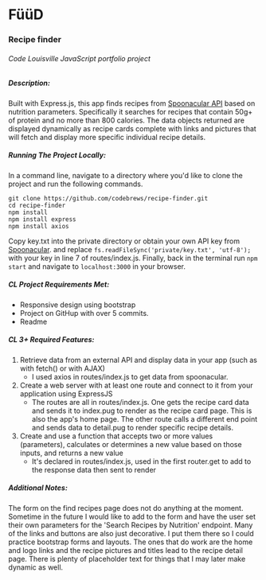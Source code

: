 # F&uuml;&uuml;D 
### Recipe finder
###### Code Louisville JavaScript portfolio project
##### Description:
Built with Express.js, this app finds recipes from [Spoonacular API](https://spoonacular.com/food-api) based on nutrition parameters. Specifically it searches for recipes that contain 50g+ of protein and no more than 800 calories. The data objects returned are displayed dynamically as recipe cards complete with links and pictures that will fetch and display more specific individual recipe details.
##### Running The Project Locally:
In a command line, navigate to a directory where you'd like to clone the project and run the following commands.
```
git clone https://github.com/codebrews/recipe-finder.git
cd recipe-finder
npm install
npm install express
npm install axios
```
Copy key.txt into the private directory or obtain your own API key from [Spoonacular](https://spoonacular.com/food-api). and replace `fs.readFileSync('private/key.txt', 'utf-8');` with your key in line 7 of routes/index.js.
Finally, back in the terminal run `npm start` and navigate to `localhost:3000` in your browser. 
##### CL Project Requirements Met:
- Responsive design using bootstrap
- Project on GitHup with over 5 commits.
- Readme
##### CL 3+ Required Features:
1. Retrieve data from an external API and display data in your app (such as with fetch() or with AJAX) 
    - I used axios in routes/index.js to get data from spoonacular.
2. Create a web server with at least one route and connect to it from your application using ExpressJS 
    - The routes are all in routes/index.js. One gets the recipe card data and sends it to index.pug to render as the recipe card page. This is also the app's home page. The other route calls a different end point and sends data to detail.pug to render specific recipe details.
3. Create and use a function that accepts two or more values (parameters), calculates or determines a new value based on those inputs, and returns a new value 
    - It's declared in routes/index.js, used in the first router.get to add to the response data then sent to render
##### Additional Notes:
The form on the find recipes page does not do anything at the moment. Sometime in the future I would like to add to the form and have the user set their own parameters for the 'Search Recipes by Nutrition' endpoint. Many of the links and buttons are also just decorative. I put them there so I could practice bootstrap forms and layouts. The ones that do work are the home and logo links and the recipe pictures and titles lead to the recipe detail page. There is plenty of placeholder text for things that I may later make dynamic as well. 
